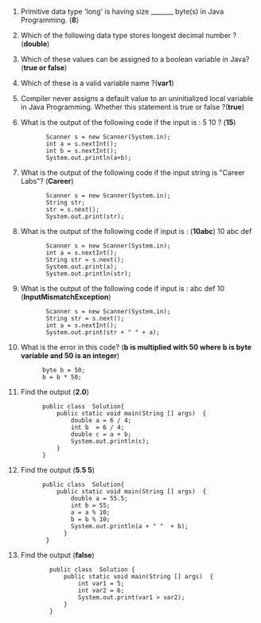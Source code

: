 1. Primitive data type 'long' is having size _______ byte(s) in Java Programming. (**8**)
2. Which of the following data type stores longest decimal number ? (**double**)
3. Which of these values can be assigned to a boolean variable in Java? (**true or false**)
4. Which of these is a valid variable name ?(**var1**)
5. Compiler never assigns a default value to an uninitialized local variable in Java Programming. Whether this statement is true or false ?(**true**)
6. What is the output of the following code if the input is : 5 10 ? (**15**)

              Scanner s = new Scanner(System.in);
              int a = s.nextInt();
              int b = s.nextInt();
              System.out.println(a+b);
7. What is the output of the following code if the input string is "Career Labs"? (**Career**)

              Scanner s = new Scanner(System.in);
              String str;
              str = s.next();
              System.out.print(str);
8. What is the output of the following code if input is :  (**10abc**)
              10 abc def

              Scanner s = new Scanner(System.in);
              int a = s.nextInt();
              String str = s.next();
              System.out.print(a);
              System.out.println(str);
9. What is the output of the following code if input is : abc def 10  (**InputMismatchException**)

              Scanner s = new Scanner(System.in);
              String str = s.next();
              int a = s.nextInt();
              System.out.print(str + " " + a);          
10. What is the error in this code? (**b is multiplied with 50 where b is byte variable and 50 is an integer**)

              byte b = 50;
              b = b * 50;
11. Find the output  (**2.0**)

              public class  Solution{
                  public static void main(String [] args)  {
                      double a = 6 / 4;
                      int b  = 6 / 4;
                      double c = a + b;
                      System.out.println(c);
                  }
              }
12. Find the output  (**5.5 5**)

              public class  Solution{
                  public static void main(String [] args)  {
                      double a = 55.5;
                      int b = 55;
                      a = a % 10;
                      b = b % 10;
                      System.out.println(a + " "  + b);
                    }
               }
13. Find the output  (**false**)

                public class  Solution {
                    public static void main(String [] args)  {
                        int var1 = 5;
                        int var2 = 6;
                        System.out.print(var1 > var2);
                    }
                }               
               
